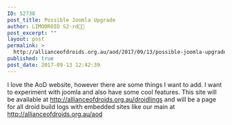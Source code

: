 ```yaml
---
ID: 52738
post_title: Possible Joomla Upgrade
author: LIMODROID S2-rd🔭🔬
post_excerpt: ""
layout: post
permalink: >
  http://allianceofdroids.org.au/aod/2017/09/13/possible-joomla-upgrade/
published: true
post_date: 2017-09-13 12:42:39
---
```

I love the AoD website, however there are some things I want to add. I want to experiment with joomla and also have some cool features. This site will be available at http://allianceofdroids.org.au/droidlings and will be a page for all droid build logs with embedded sites like our main at http://allianceofdroids.org.au/aod